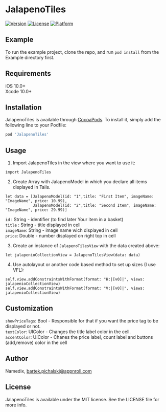 # JalapenoTiles

[![Version](https://img.shields.io/cocoapods/v/JalapenoTiles.svg?style=flat)](https://cocoapods.org/pods/JalapenoTiles)
[![License](https://img.shields.io/cocoapods/l/JalapenoTiles.svg?style=flat)](https://cocoapods.org/pods/JalapenoTiles)
[![Platform](https://img.shields.io/cocoapods/p/JalapenoTiles.svg?style=flat)](https://cocoapods.org/pods/JalapenoTiles)

## Example

To run the example project, clone the repo, and run `pod install` from the Example directory first.

## Requirements

iOS 10.0+<br />
Xcode 10.0+

## Installation

JalapenoTiles is available through [CocoaPods](https://cocoapods.org). To install
it, simply add the following line to your Podfile:

```ruby
pod 'JalapenoTiles'
```

## Usage

1. Import JalapenoTiles in the view where you want to use it:

```
import JalapenoTiles
```

2. Create Array with JalapenoModel in which you declare all items displayed in Tails.

```
let data = [JalapenoModel(id: "1",title: "First Item", imageName: "ImageName", price: 10.99), 
            JalapenoModel(id: "2",title: "Second Item", imageName: "ImageName", price: 29.99)]
```

`id` : String - identifier (to find later Your item in a basket)<br />
`title` : String - title displayed in cell<br />
`imageName`: String - image name wich displayed in cell<br />
`price`: Double - number displayed on right top in cell

3. Create an instance of `JalapenoTilesView` with the data created above:

```
let jalapenioCollectionView = JalapenoTilesView(data: data)
```

4. Use autolayout or another code based method to set up sizes (I use VFL):

```
self.view.addConstraintsWithFormat(format: "H:|[v0]|", views: jalapenioCollectionView)
self.view.addConstraintsWithFormat(format: "V:|[v0]|", views: jalapenioCollectionView)
```

## Customization

`showPriceTags`: Bool - Responsible for that if you want the price tag to be displayed or not.<br />
`textColor`: UIColor - Changes the title label color in the cell.<br />
`accentColor`: UIColor - Chanes the price label, count label and buttons (add,remove) color in the cell

## Author

Namedix, bartek.pichalski@appnroll.com

## License

JalapenoTiles is available under the MIT license. See the LICENSE file for more info.
